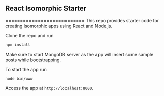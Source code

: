 ## React Isomorphic Starter
===========================
This repo provides starter code for creating Isomorphic apps using React and Node.js.

Clone the repo and run

    npm install

Make sure to start MongoDB server as the app will insert some sample posts while bootstrapping.

To start the app run

    node bin/www

Access the app at `http://localhost:8000`.